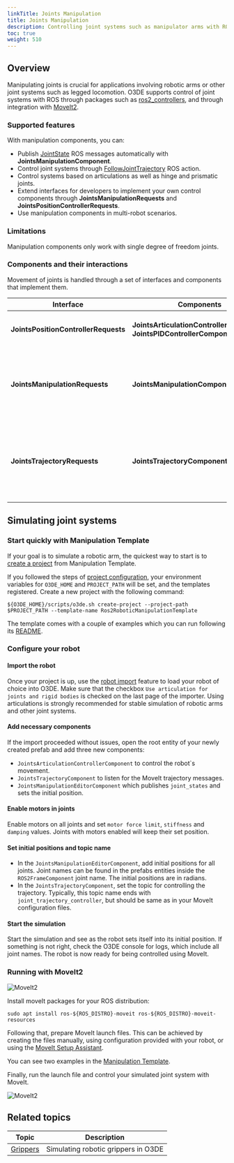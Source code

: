 ```yaml
---
linkTitle: Joints Manipulation 
title: Joints Manipulation
description: Controlling joint systems such as manipulator arms with ROS 2 Gem Open 3D Engine (O3DE).
toc: true
weight: 510
---
```


## Overview

Manipulating joints is crucial for applications involving robotic arms or other joint systems such as legged locomotion.
O3DE supports control of joint systems with ROS through packages such as [ros2_controllers](https://github.com/ros-controls/ros2_controllers),
and through integration with [MoveIt2](https://moveit.ros.org/).

### Supported features

With manipulation components, you can:
- Publish [JointState](https://docs.ros2.org/latest/api/sensor_msgs/msg/JointState.html) ROS messages automatically with __JointsManipulationComponent__.
- Control joint systems through [FollowJointTrajectory](https://github.com/ros-controls/control_msgs/blob/humble/control_msgs/action/FollowJointTrajectory.action) ROS action.
- Control systems based on articulations as well as hinge and prismatic joints.
- Extend interfaces for developers to implement your own control components through __JointsManipulationRequests__ and __JointsPositionControllerRequests__.
- Use manipulation components in multi-robot scenarios.

### Limitations

Manipulation components only work with single degree of freedom joints.

### Components and their interactions

Movement of joints is handled through a set of interfaces and components that implement them.

| Interface                            | Components                                                                     | Role                                                                                  |
|--------------------------------------|--------------------------------------------------------------------------------|---------------------------------------------------------------------------------------|
| __JointsPositionControllerRequests__ | __JointsArticulationControllerComponent__<br/>__JointsPIDControllerComponent__ | Move joints towards desired positions.                                                |
| __JointsManipulationRequests__       | __JointsManipulationComponent__                                                | Hold and publish joints state information, relay commands to controllers              |
| __JointsTrajectoryRequests__         | __JointsTrajectoryComponent__                                                  | Host action server for trajectory commands, control trajectory through goal positions |

## Simulating joint systems

### Start quickly with Manipulation Template

If your goal is to simulate a robotic arm, the quickest way to start is to [create a project](/docs/welcome-guide/create/) from Manipulation Template.

If you followed the steps of [project configuration](project-configuration.md), your environment variables for `O3DE_HOME` and `PROJECT_PATH` will be set, and the templates registered.
Create a new project with the following command:

```shell
${O3DE_HOME}/scripts/o3de.sh create-project --project-path $PROJECT_PATH --template-name Ros2RoboticManipulationTemplate
```

The template comes with a couple of examples which you can run following its [README](https://github.com/o3de/o3de-extras/tree/development/Templates/Ros2RoboticManipulationTemplate).

### Configure your robot

#### Import the robot
Once your project is up, use the [robot import](importing-robot.md) feature to load your robot of choice into O3DE.
Make sure that the checkbox ```Use articulation for joints and rigid bodies``` is checked on the last page of the importer.
Using articulations is strongly recommended for stable simulation of robotic arms and other joint systems.

#### Add necessary components
If the import proceeded without issues, open the root entity of your newly created prefab and add three new components:
- `JointsArticulationControllerComponent` to control the robot`s movement.
- `JointsTrajectoryComponent` to listen for the MoveIt trajectory messages.
- `JointsManipulationEditorComponent` which publishes ```joint_states``` and sets the initial position.

#### Enable motors in joints

Enable motors on all joints and set ```motor force limit```, ```stiffness``` and ```damping``` values. Joints with motors enabled will keep their 
set position.

#### Set initial positions and topic name

- In the `JointsManipulationEditorComponent`, add initial positions for all joints.
Joint names can be found in the prefabs entities inside the `ROS2FrameComponent` joint name. The initial positions are in radians.  
- In the `JointsTrajectoryComponent`, set the topic for controlling the trajectory.
Typically, this topic name ends with ```joint_trajectory_controller```, but should be same as in your MoveIt configuration files.  

#### Start the simulation

Start the simulation and see as the robot sets itself into its initial position. If something is not right, check the O3DE console for logs, which include all joint names.
The robot is now ready for being controlled using MoveIt.

### Running with MoveIt2

![MoveIt2](/images/user-guide/interactivity/robotics/robotic_arm_moveIt.png)

Install moveIt packages for your ROS distribution:
```shell
sudo apt install ros-${ROS_DISTRO}-moveit ros-${ROS_DISTRO}-moveit-resources
```

Following that, prepare MoveIt launch files. This can be achieved by creating the files manually, using configuration provided with your robot,
or using the [MoveIt Setup Assistant](https://moveit.picknik.ai/main/doc/examples/setup_assistant/setup_assistant_tutorial.html).

You can see two examples in the [Manipulation Template](https://github.com/o3de/o3de-extras/tree/development/Templates/Ros2RoboticManipulationTemplate).

Finally, run the launch file and control your simulated joint system with MoveIt.

![MoveIt2](/images/user-guide/interactivity/robotics/rviz2_moveit.png)

## Related topics

| Topic                   | Description                         |
|-------------------------|-------------------------------------|
| [Grippers](grippers.md) | Simulating robotic grippers in O3DE |


